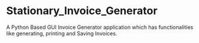 # Stationary_Invoice_Generator
A Python Based GUI Invoice Generator application which has functionalities like generating, printing and Saving Invoices.
